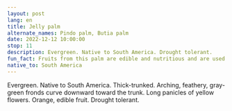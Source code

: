 ```yaml
---
layout: post
lang: en
title: Jelly palm
alternate_names: Pindo palm, Butia palm
date: 2022-12-12 10:00:00
stop: 11
description: Evergreen. Native to South America. Drought tolerant.
fun_fact: Fruits from this palm are edible and nutritious and are used to make juices, liquors, jelly, and ice cream
native_to: South America
---
```

Evergreen. Native to South America. Thick-trunked. Arching, feathery, gray-green fronds curve downward toward the trunk. Long panicles of yellow flowers. Orange, edible fruit. Drought tolerant.
